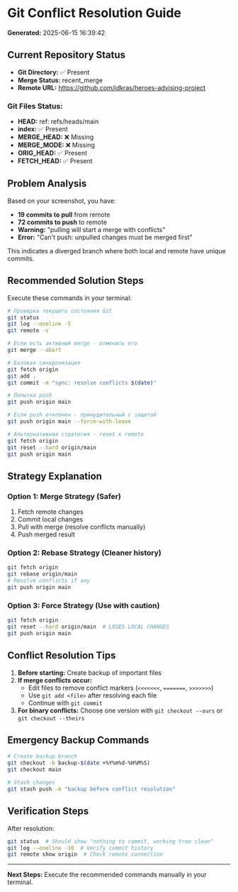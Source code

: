 # Git Conflict Resolution Guide

**Generated:** 2025-06-15 16:39:42

## Current Repository Status

- **Git Directory:** ✅ Present
- **Merge Status:** recent_merge
- **Remote URL:** https://github.com/idkras/heroes-advising-project

### Git Files Status:
- **HEAD:** ref: refs/heads/main
- **index:** ✅ Present
- **MERGE_HEAD:** ❌ Missing
- **MERGE_MODE:** ❌ Missing
- **ORIG_HEAD:** ✅ Present
- **FETCH_HEAD:** ✅ Present


## Problem Analysis

Based on your screenshot, you have:
- **19 commits to pull** from remote
- **72 commits to push** to remote
- **Warning:** "pulling will start a merge with conflicts"
- **Error:** "Can't push: unpulled changes must be merged first"

This indicates a diverged branch where both local and remote have unique commits.

## Recommended Solution Steps

Execute these commands in your terminal:

```bash
# Проверка текущего состояния Git
git status
git log --oneline -5
git remote -v

# Если есть активный merge - отменить его
git merge --abort

# Базовая синхронизация
git fetch origin
git add .
git commit -m "sync: resolve conflicts $(date)"

# Попытка push
git push origin main

# Если push отклонен - принудительный с защитой
git push origin main --force-with-lease

# Альтернативная стратегия - reset к remote
git fetch origin
git reset --hard origin/main
git push origin main
```

## Strategy Explanation

### Option 1: Merge Strategy (Safer)
1. Fetch remote changes
2. Commit local changes
3. Pull with merge (resolve conflicts manually)
4. Push merged result

### Option 2: Rebase Strategy (Cleaner history)
```bash
git fetch origin
git rebase origin/main
# Resolve conflicts if any
git push origin main
```

### Option 3: Force Strategy (Use with caution)
```bash
git fetch origin
git reset --hard origin/main  # LOSES LOCAL CHANGES
git push origin main
```

## Conflict Resolution Tips

1. **Before starting:** Create backup of important files
2. **If merge conflicts occur:** 
   - Edit files to remove conflict markers (`<<<<<<<`, `=======`, `>>>>>>>`)
   - Use `git add <file>` after resolving each file
   - Continue with `git commit`
3. **For binary conflicts:** Choose one version with `git checkout --ours` or `git checkout --theirs`

## Emergency Backup Commands

```bash
# Create backup branch
git checkout -b backup-$(date +%Y%m%d-%H%M%S)
git checkout main

# Stash changes
git stash push -m "backup before conflict resolution"
```

## Verification Steps

After resolution:
```bash
git status  # Should show "nothing to commit, working tree clean"
git log --oneline -10  # Verify commit history
git remote show origin  # Check remote connection
```

---
**Next Steps:** Execute the recommended commands manually in your terminal.
